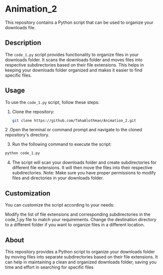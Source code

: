 # Animation_2

This repository contains a Python script that can be used to organize your downloads file.

## Description

The `code_1.py` script provides functionality to organize files in your downloads folder. It scans the downloads folder and moves files into respective subdirectories based on their file extensions. This helps in keeping your downloads folder organized and makes it easier to find specific files.

## Usage

To use the `code_1.py` script, follow these steps:

1. Clone the repository:

   ```bash
   git clone https://github.com/TahaAlothman/Animation_2.git

2 .Open the terminal or command prompt and navigate to the cloned repository's directory.

3. Run the following command to execute the script:
  ```bash
python code_1.py
```
4. The script will scan your downloads folder and create subdirectories for different file extensions. It will then move the files into their respective subdirectories.
   Note: Make sure you have proper permissions to modify files and directories in your downloads folder.

## Customization
You can customize the script according to your needs:

Modify the list of file extensions and corresponding subdirectories in the code_1.py file to match your requirements.
Change the destination directory to a different folder if you want to organize files in a different location.

## About
This repository provides a Python script to organize your downloads folder by moving files into separate subdirectories based on their file extensions. It can help in maintaining a clean and organized downloads folder, saving you time and effort in searching for specific files
